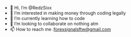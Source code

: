 - 👋 Hi, I’m @RedzSixx
- 👀 I’m interested in making money through coding legally
- 🌱 I’m currently learning how to code
- 💞️ I’m looking to collaborate on nothing atm
- 📫 How to reach me :forexsignalsftw@gmail.com

<!---
RedzSixx/RedzSixx is a ✨ special ✨ repository because its `README.md` (this file) appears on your GitHub profile.
You can click the Preview link to take a look at your changes.
--->
